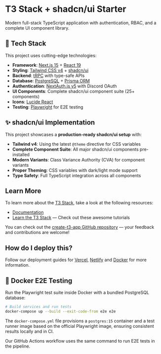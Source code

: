 # T3 Stack + shadcn/ui Starter

Modern full-stack TypeScript application with authentication, RBAC, and a complete UI component library.

## 🚀 Tech Stack

This project uses cutting-edge technologies:

- **Framework**: [Next.js 15](https://nextjs.org) + [React 19](https://react.dev)
- **Styling**: [Tailwind CSS v4](https://tailwindcss.com) + [shadcn/ui](https://ui.shadcn.com)
- **Backend**: [tRPC](https://trpc.io) with type-safe APIs
- **Database**: [PostgreSQL](https://postgresql.org) + [Prisma ORM](https://prisma.io)
- **Authentication**: [NextAuth.js v5](https://next-auth.js.org) with Discord OAuth
- **UI Components**: Complete shadcn/ui component suite (25+ components)
- **Icons**: [Lucide React](https://lucide.dev)
- **Testing**: [Playwright](https://playwright.dev) for E2E testing

## ✨ shadcn/ui Implementation

This project showcases a **production-ready shadcn/ui setup** with:

- **Tailwind v4**: Using the latest `@theme` directive for CSS variables
- **Complete Component Suite**: All major shadcn/ui components pre-installed
- **Modern Variants**: Class Variance Authority (CVA) for component variants
- **Proper Theming**: CSS variables with dark/light mode support
- **Type Safety**: Full TypeScript integration across all components

## Learn More

To learn more about the [T3 Stack](https://create.t3.gg/), take a look at the following resources:

- [Documentation](https://create.t3.gg/)
- [Learn the T3 Stack](https://create.t3.gg/en/faq#what-learning-resources-are-currently-available) — Check out these awesome tutorials

You can check out the [create-t3-app GitHub repository](https://github.com/t3-oss/create-t3-app) — your feedback and contributions are welcome!

## How do I deploy this?

Follow our deployment guides for [Vercel](https://create.t3.gg/en/deployment/vercel), [Netlify](https://create.t3.gg/en/deployment/netlify) and [Docker](https://create.t3.gg/en/deployment/docker) for more information.

## 🐳 Docker E2E Testing

Run the Playwright test suite inside Docker with a bundled PostgreSQL database:

```bash
# Build services and run tests
docker-compose up --build --exit-code-from e2e e2e
```

The `docker-compose.yml` file provisions a `postgres:15` container and a test runner image based on the official Playwright image, ensuring consistent results locally and in CI.

Our GitHub Actions workflow uses the same command to run E2E tests in the pipeline.
